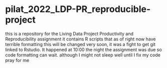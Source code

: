 # pilat_2022_LDP-PR_reproducible-project
this is a repository for the Living Data Project Productivity and Reproducibility assignment
it contains R scripts that as of right now have terrible formatting
this will be changed very soon, it was a fight to get git linked to Rstudio. It happened at 10:00 the night the assignment was due so code formatting can wait.
although I might not sleep well until I fix my code
pray for me
